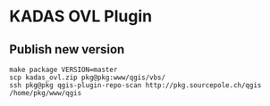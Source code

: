 KADAS OVL Plugin
================


Publish new version
-------------------

    make package VERSION=master
    scp kadas_ovl.zip pkg@pkg:www/qgis/vbs/
    ssh pkg@pkg qgis-plugin-repo-scan http://pkg.sourcepole.ch/qgis /home/pkg/www/qgis
